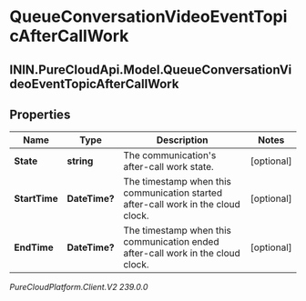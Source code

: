 # QueueConversationVideoEventTopicAfterCallWork

## ININ.PureCloudApi.Model.QueueConversationVideoEventTopicAfterCallWork

## Properties

|Name | Type | Description | Notes|
|------------ | ------------- | ------------- | -------------|
| **State** | **string** | The communication&#39;s after-call work state. | [optional] |
| **StartTime** | **DateTime?** | The timestamp when this communication started after-call work in the cloud clock. | [optional] |
| **EndTime** | **DateTime?** | The timestamp when this communication ended after-call work in the cloud clock. | [optional] |



_PureCloudPlatform.Client.V2 239.0.0_
